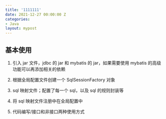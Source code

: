 ```yaml
---
title: '1111111'
date: 2021-12-27 00:00:00 Z
categories:
- Java
layout: mypost
---
```


## 基本使用

1. 引入 jar 文件，jdbc 的 jar 和 mybatis 的 jar，如果需要使用 mybatis 的高级功能可以再添加相关的依赖

2. 根据全局配置文件创建一个 SqlSessionFactory 对象

3. sql 映射文件；配置了每一个 sql，以及 sql 的规则封装等

4. 将 sql 映射文件注册中在全局配置中

5. 代码编写/接口和非接口两种使用方式
